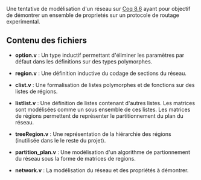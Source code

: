 Une tentative de modélisation d'un réseau sur [Coq 8.6](https://coq.inria.fr/) ayant pour objectif de démontrer un ensemble de proprietés sur un protocole de routage experimental.

## Contenu des fichiers

* __option.v__ : Un type inductif permettant d'éliminer les paramètres par défaut dans les définitions sur des types polymorphes.

* __region.v__ : Une définition inductive du codage de sections du réseau.

* __clist.v__ : Une formalisation de listes polymorphes et de fonctions sur des listes de régions.

* __listlist.v__ : Une définition de listes contenant d'autres listes. Les matrices sont modélisées comme un sous ensemble de ces listes.
Les matrices de régions permettent de représenter le partitionnement du plan du réseau.

* __treeRegion.v__ : Une représentation de la hiérarchie des régions (inutilisée dans le le reste du projet).

* __partition_plan.v__ : Une modélisation d'un algorithme de partionnement du réseau sous la forme de matrices de regions.

* __network.v__ : La modélisation du réseau et des propriétés à démontrer.

